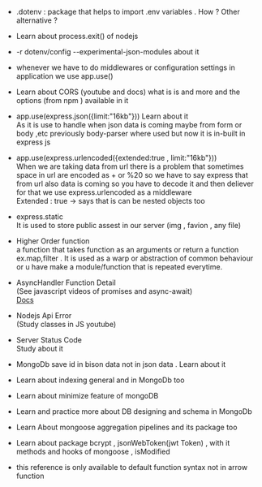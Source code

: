 - .dotenv : package that helps to import .env variables . How ? Other alternative ?

- Learn about process.exit() of nodejs

- -r dotenv/config --experimental-json-modules about it

- whenever we have to do middlewares or configuration settings in application we use  app.use()

- Learn about CORS (youtube and docs) what is is and more and the options (from npm ) available in it

- app.use(express.json({limit:"16kb"})) Learn about it  
   As it is use to handle when json data is coming maybe from form or body ,etc previously body-parser where used but now it is in-built in express js

- app.use(express.urlencoded({extended:true , limit:"16kb"}))  
   When we are taking data from url there is a problem that sometimes space in url are encoded as + or %20 so we have to say express that from url also data is coming so you have to decode it and then deliever for that we use express.urlencoded as a middleware  
   Extended : true -> says that is can be nested objects too  

- express.static  
  It is used to store public assest in our server (img , favion , any file)

- Higher Order function  
  a function that takes function as an arguments or return a function ex.map,filter  . It is used as a warp or abstraction of common behaviour or u have make a module/function that is repeated everytime.

- AsyncHandler Function Detail  
  (See javascript videos of promises and async-await)  
  [Docs](https://chatgpt.com/share/671a3ec8-2804-800c-bd9a-b74a3cbdf6ce)  

- Nodejs Api Error  
  (Study classes in JS youtube)  

- Server Status Code  
  Study about it

- MongoDb save id in bison data not in json data . Learn about it

- Learn about indexing general and in MongoDb too

- Learn about minimize feature of mongoDB   

- Learn and practice more about DB designing and schema in MongoDb

- Learn About mongoose aggregation pipelines and its package too

- Learn about package bcrypt , jsonWebToken(jwt Token) , with it methods and hooks of mongoose , isModified  

- this reference is only available to default function syntax not in arrow function  